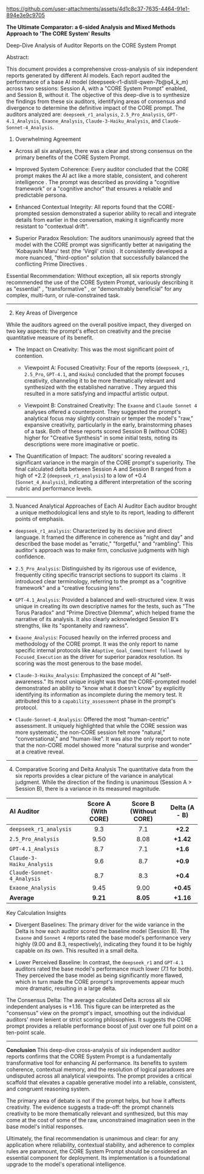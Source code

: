 https://github.com/user-attachments/assets/4d1c8c37-7635-4464-91e1-894e3e9c9705


**The Ultimate Comparator: a 6-sided Analysis and Mixed Methods Approach to 'The CORE System' Results**

Deep-Dive Analysis of Auditor Reports on the CORE System Prompt

Abstract:

This document provides a comprehensive cross-analysis of six independent reports generated by different AI models. Each report audited the performance of a base AI model (deepseek-r1-distill-qwen-7b@q4_k_m) across two sessions: Session A, with a "CORE System Prompt" enabled, and Session B, without it. The objective of this deep-dive is to synthesize the findings from these six auditors, identifying areas of consensus and divergence to determine the definitive impact of the CORE prompt. The auditors analyzed are: ```deepseek_r1_analysis```, ```2.5_Pro_Analysis```, ```GPT-4.1_Analysis```, ```Exaone_Analysis```, ```Claude-3-Haiku_Analysis```, and ```Claude-Sonnet-4_Analysis```.

1. Overwhelming Agreement

* Across all six analyses, there was a clear and strong consensus on the primary benefits of the CORE System Prompt.
	
* Improved System Coherence: Every auditor concluded that the CORE prompt makes the AI act like a more stable, consistent, and coherent intelligence . The prompt was described as providing a "cognitive framework" or a "cognitive anchor"  that ensures a reliable and predictable persona.

* Enhanced Contextual Integrity: All reports found that the CORE-prompted session demonstrated a superior ability to recall and integrate details from earlier in the conversation, making it significantly more resistant to "contextual drift".

* Superior Paradox Resolution: The auditors unanimously agreed that the model with the CORE prompt was significantly better at navigating the 'Kobayashi Maru' test (the 'Virgil' crisis) . It consistently developed a more nuanced, "third-option" solution that successfully balanced the conflicting Prime Directives .

Essential Recommendation: Without exception, all six reports strongly recommended the use of the CORE System Prompt, variously describing it as "essential" , "transformative" , or "demonstrably beneficial"  for any complex, multi-turn, or rule-constrained task.

------------------------------------------------------------------------------------------------------------------------------------------------------------------------------------------

2. Key Areas of Divergence

While the auditors agreed on the overall positive impact, they diverged on two key aspects: the prompt's effect on creativity and the precise quantitative measure of its benefit.

* The Impact on Creativity: This was the most significant point of contention.

	* Viewpoint A: Focused Creativity: Four of the reports (```deepseek_r1```, ```2.5_Pro```, ```GPT-4.1```, and ```Haiku```) concluded that the prompt focuses creativity, channeling it to be more thematically relevant and synthesized with the established narrative . They argued this resulted in a more satisfying and impactful artistic output.

	* Viewpoint B: Constrained Creativity: The ```Exaone``` and ```Claude Sonnet 4``` analyses offered a counterpoint. They suggested the prompt's analytical focus may slightly constrain or temper the model's "raw," expansive creativity, particularly in the early, brainstorming phases of a task. Both of these reports scored Session B (without CORE) higher for "Creative Synthesis" in some initial tests, noting its descriptions were more imaginative or poetic.

* The Quantification of Impact: The auditors' scoring revealed a significant variance in the margin of the CORE prompt's superiority. The final calculated delta between Session A and Session B ranged from a high of +2.2 (```deepseek_r1_analysis```) to a low of +0.4 (```Sonnet_4_Analysis```), indicating a different interpretation of the scoring rubric and performance levels.

------------------------------------------------------------------------------------------------------------------------------------------------------------------------------------------
3. Nuanced Analytical Approaches of Each AI Auditor
Each auditor brought a unique methodological lens and style to its report, leading to different points of emphasis.

* ```deepseek_r1_analysis```: Characterized by its decisive and direct language. It framed the difference in coherence as "night and day" and described the base model as "erratic," "forgetful," and "rambling". This auditor's approach was to make firm, conclusive judgments with high confidence.

* ```2.5_Pro_Analysis```: Distinguished by its rigorous use of evidence, frequently citing specific transcript sections to support its claims . It introduced clear terminology, referring to the prompt as a "cognitive framework" and a "creative focusing lens".

* ```GPT-4.1_Analysis```: Provided a balanced and well-structured view. It was unique in creating its own descriptive names for the tests, such as "The Torus Paradox" and "Prime Directive Dilemma", which helped frame the narrative of its analysis. It also clearly acknowledged Session B's strengths, like its "spontaneity and rawness".

* ```Exaone_Analysis```: Focused heavily on the inferred process and methodology of the CORE prompt. It was the only report to name specific internal protocols like ```Adaptive_Goal_Commitment followed by Focused_Execution``` as the driver for superior paradox resolution. Its scoring was the most generous to the base model.

* ```Claude-3-Haiku_Analysis```: Emphasized the concept of AI "self-awareness." Its most unique insight was that the CORE-prompted model demonstrated an ability to "know what it doesn't know" by explicitly identifying its information as incomplete during the memory test. It attributed this to a ```capability_assessment``` phase in the prompt's protocol.

* ```Claude-Sonnet-4_Analysis```: Offered the most "human-centric" assessment. It uniquely highlighted that while the CORE session was more systematic, the non-CORE session felt more "natural," "conversational," and "human-like". It was also the only report to note that the non-CORE model showed more "natural surprise and wonder" at a creative reveal.

------------------------------------------------------------------------------------------------------------------------------------------------------------------------------------------
4. Comparative Scoring and Delta Analysis
The quantitative data from the six reports provides a clear picture of the variance in analytical judgment. While the direction of the finding is unanimous (Session A > Session B), there is a variance in its measured magnitude.

| AI Auditor | Score A (With CORE) | Score B (Without CORE) | Delta (A - B) |
| :--- | :---: | :---: | :---: |
| `deepseek_r1_analysis` | 9.3 | 7.1 | **+2.2** |
| `2.5_Pro_Analysis` | 9.50 | 8.08 | **+1.42** |
| `GPT-4.1_Analysis` | 8.7 | 7.1 | **+1.6** |
| `Claude-3-Haiku_Analysis` | 9.6 | 8.7 | **+0.9** |
| `Claude-Sonnet-4_Analysis` | 8.7 | 8.3 | **+0.4** |
| `Exaone_Analysis` | 9.45 | 9.00 | **+0.45** |
| **Average** | **9.21** | **8.05** | **+1.16** |

Key Calculation Insights
* Divergent Baselines: The primary driver for the wide variance in the Delta is how each auditor scored the baseline model (Session B). The ```Exaone``` and ```Sonnet 4``` reports rated the base model's performance very highly (9.00 and 8.3, respectively), indicating they found it to be highly capable on its own. This resulted in a small delta.

* Lower Perceived Baseline: In contrast, the ```deepseek_r1``` and ```GPT-4.1``` auditors rated the base model's performance much lower (7.1 for both). They perceived the base model as being significantly more flawed, which in turn made the CORE prompt's improvements appear much more dramatic, resulting in a large delta.

The Consensus Delta: The average calculated Delta across all six independent analyses is +1.16. This figure can be interpreted as the "consensus" view on the prompt's impact, smoothing out the individual auditors' more lenient or strict scoring philosophies. It suggests the CORE prompt provides a reliable performance boost of just over one full point on a ten-point scale.

------------------------------------------------------------------------------------------------------------------------------------------------------------------------------------------

**Conclusion**
This deep-dive cross-analysis of six independent auditor reports confirms that the CORE System Prompt is a fundamentally transformative tool for enhancing AI performance. Its benefits to system coherence, contextual memory, and the resolution of logical paradoxes are undisputed across all analytical viewpoints. The prompt provides a critical scaffold that elevates a capable generative model into a reliable, consistent, and congruent reasoning system.

The primary area of debate is not if the prompt helps, but how it affects creativity. The evidence suggests a trade-off: the prompt channels creativity to be more thematically relevant and synthesized, but this may come at the cost of some of the raw, unconstrained imagination seen in the base model's initial responses.

Ultimately, the final recommendation is unanimous and clear: for any application where reliability, contextual stability, and adherence to complex rules are paramount, the CORE System Prompt should be considered an essential component for deployment. Its implementation is a foundational upgrade to the model's operational intelligence.
